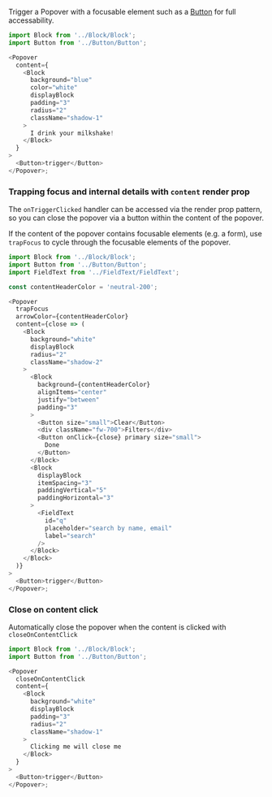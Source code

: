 Trigger a Popover with a focusable element such as a [Button](/#/Components/Button) for full accessability.

```js
import Block from '../Block/Block';
import Button from '../Button/Button';

<Popover
  content={
    <Block
      background="blue"
      color="white"
      displayBlock
      padding="3"
      radius="2"
      className="shadow-1"
    >
      I drink your milkshake!
    </Block>
  }
>
  <Button>trigger</Button>
</Popover>;
```

### Trapping focus and internal details with `content` render prop

The `onTriggerClicked` handler can be accessed via the render prop pattern, so you can close the popover via a button within the content of the popover.

If the content of the popover contains focusable elements (e.g. a form), use `trapFocus` to cycle through the focusable elements of the popover.

```js
import Block from '../Block/Block';
import Button from '../Button/Button';
import FieldText from '../FieldText/FieldText';

const contentHeaderColor = 'neutral-200';

<Popover
  trapFocus
  arrowColor={contentHeaderColor}
  content={close => (
    <Block
      background="white"
      displayBlock
      radius="2"
      className="shadow-2"
    >
      <Block
        background={contentHeaderColor}
        alignItems="center"
        justify="between"
        padding="3"
      >
        <Button size="small">Clear</Button>
        <div className="fw-700">Filters</div>
        <Button onClick={close} primary size="small">
          Done
        </Button>
      </Block>
      <Block
        displayBlock
        itemSpacing="3"
        paddingVertical="5"
        paddingHorizontal="3"
      >
        <FieldText
          id="q"
          placeholder="search by name, email"
          label="search"
        />
      </Block>
    </Block>
  )}
>
  <Button>trigger</Button>
</Popover>;
```

### Close on content click

Automatically close the popover when the content is clicked with `closeOnContentClick`

```js
import Block from '../Block/Block';
import Button from '../Button/Button';

<Popover
  closeOnContentClick
  content={
    <Block
      background="white"
      displayBlock
      padding="3"
      radius="2"
      className="shadow-1"
    >
      Clicking me will close me
    </Block>
  }
>
  <Button>trigger</Button>
</Popover>;
```
